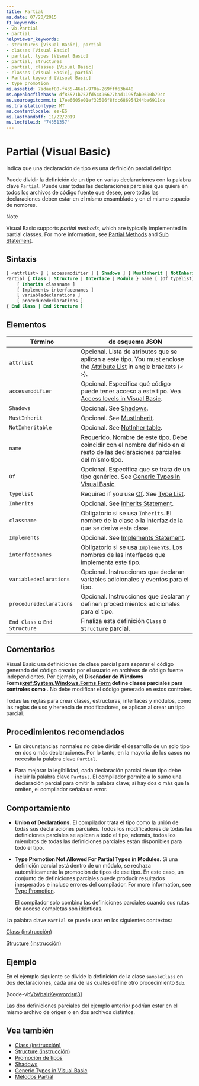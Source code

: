 ```yaml
---
title: Partial
ms.date: 07/20/2015
f1_keywords:
- vb.Partial
- partial
helpviewer_keywords:
- structures [Visual Basic], partial
- classes [Visual Basic]
- partial, types [Visual Basic]
- partial, structures
- partial, classes [Visual Basic]
- classes [Visual Basic], partial
- Partial keyword [Visual Basic]
- type promotion
ms.assetid: 7adaef80-f435-46e1-970a-269fff63b448
ms.openlocfilehash: df85571b757fd54496677bad1195fab9690b79cc
ms.sourcegitcommit: 17ee6605e01ef32506f8fdc686954244ba6911de
ms.translationtype: MT
ms.contentlocale: es-ES
ms.lasthandoff: 11/22/2019
ms.locfileid: "74351357"
---
```

# <a name="partial-visual-basic"></a>Partial (Visual Basic)
Indica que una declaración de tipo es una definición parcial del tipo.  
  
 Puede dividir la definición de un tipo en varias declaraciones con la palabra clave `Partial`. Puede usar todas las declaraciones parciales que quiera en todos los archivos de código fuente que desee, pero todas las declaraciones deben estar en el mismo ensamblado y en el mismo espacio de nombres.  
  
> [!NOTE]
> Visual Basic supports *partial methods*, which are typically implemented in partial classes. For more information, see [Partial Methods](../../../visual-basic/programming-guide/language-features/procedures/partial-methods.md) and [Sub Statement](../../../visual-basic/language-reference/statements/sub-statement.md).  
  
## <a name="syntax"></a>Sintaxis  
  
```vb  
[ <attrlist> ] [ accessmodifier ] [ Shadows ] [ MustInherit | NotInheritable ] _  
Partial { Class | Structure | Interface | Module } name [ (Of typelist) ]  
    [ Inherits classname ]  
    [ Implements interfacenames ]  
    [ variabledeclarations ]  
    [ proceduredeclarations ]  
{ End Class | End Structure }  
```  
  
## <a name="parts"></a>Elementos  
  
|Término|de esquema JSON|  
|---|---|  
|`attrlist`|Opcional. Lista de atributos que se aplican a este tipo. You must enclose the [Attribute List](../../../visual-basic/language-reference/statements/attribute-list.md) in angle brackets (`< >`).|  
|`accessmodifier`|Opcional. Especifica qué código puede tener acceso a este tipo. Vea [Access levels in Visual Basic](../../../visual-basic/programming-guide/language-features/declared-elements/access-levels.md).|  
|`Shadows`|Opcional. See [Shadows](../../../visual-basic/language-reference/modifiers/shadows.md).|  
|`MustInherit`|Opcional. See [MustInherit](../../../visual-basic/language-reference/modifiers/mustinherit.md).|  
|`NotInheritable`|Opcional. See [NotInheritable](../../../visual-basic/language-reference/modifiers/notinheritable.md).|  
|`name`|Requerido. Nombre de este tipo. Debe coincidir con el nombre definido en el resto de las declaraciones parciales del mismo tipo.|  
|`Of`|Opcional. Especifica que se trata de un tipo genérico. See [Generic Types in Visual Basic](../../../visual-basic/programming-guide/language-features/data-types/generic-types.md).|  
|`typelist`|Required if you use [Of](../../../visual-basic/language-reference/statements/of-clause.md). See [Type List](../../../visual-basic/language-reference/statements/type-list.md).|  
|`Inherits`|Opcional. See [Inherits Statement](../../../visual-basic/language-reference/statements/inherits-statement.md).|  
|`classname`|Obligatorio si se usa `Inherits`. El nombre de la clase o la interfaz de la que se deriva esta clase.|  
|`Implements`|Opcional. See [Implements Statement](../../../visual-basic/language-reference/statements/implements-statement.md).|  
|`interfacenames`|Obligatorio si se usa `Implements`. Los nombres de las interfaces que implementa este tipo.|  
|`variabledeclarations`|Opcional. Instrucciones que declaran variables adicionales y eventos para el tipo.|  
|`proceduredeclarations`|Opcional. Instrucciones que declaran y definen procedimientos adicionales para el tipo.|  
|`End Class` o `End Structure`|Finaliza esta definición `Class` o `Structure` parcial.|  
  
## <a name="remarks"></a>Comentarios  
 Visual Basic usa definiciones de clase parcial para separar el código generado del código creado por el usuario en archivos de código fuente independientes. Por ejemplo, el **Diseñador de Windows Forms<xref:System.Windows.Forms.Form> define clases parciales para controles como** . No debe modificar el código generado en estos controles.  
  
 Todas las reglas para crear clases, estructuras, interfaces y módulos, como las reglas de uso y herencia de modificadores, se aplican al crear un tipo parcial.  
  
## <a name="best-practices"></a>Procedimientos recomendados  
  
- En circunstancias normales no debe dividir el desarrollo de un solo tipo en dos o más declaraciones. Por lo tanto, en la mayoría de los casos no necesita la palabra clave `Partial`.  
  
- Para mejorar la legibilidad, cada declaración parcial de un tipo debe incluir la palabra clave `Partial`. El compilador permite a lo sumo una declaración parcial para omitir la palabra clave; si hay dos o más que la omiten, el compilador señala un error.  
  
## <a name="behavior"></a>Comportamiento  
  
- **Union of Declarations.** El compilador trata el tipo como la unión de todas sus declaraciones parciales. Todos los modificadores de todas las definiciones parciales se aplican a todo el tipo; además, todos los miembros de todas las definiciones parciales están disponibles para todo el tipo.  
  
- **Type Promotion Not Allowed For Partial Types in Modules.** Si una definición parcial está dentro de un módulo, se rechaza automáticamente la promoción de tipos de ese tipo. En este caso, un conjunto de definiciones parciales puede producir resultados inesperados e incluso errores del compilador. For more information, see [Type Promotion](../../../visual-basic/programming-guide/language-features/declared-elements/type-promotion.md).  
  
     El compilador solo combina las definiciones parciales cuando sus rutas de acceso completas son idénticas.  
  
 La palabra clave `Partial` se puede usar en los siguientes contextos:  
  
 [Class (instrucción)](../../../visual-basic/language-reference/statements/class-statement.md)  
  
 [Structure (instrucción)](../../../visual-basic/language-reference/statements/structure-statement.md)  
  
## <a name="example"></a>Ejemplo  
 En el ejemplo siguiente se divide la definición de la clase `sampleClass` en dos declaraciones, cada una de las cuales define otro procedimiento `Sub`.  
  
 [!code-vb[VbVbalrKeywords#3](~/samples/snippets/visualbasic/VS_Snippets_VBCSharp/VbVbalrKeywords/VB/Class1.vb#3)]  
  
 Las dos definiciones parciales del ejemplo anterior podrían estar en el mismo archivo de origen o en dos archivos distintos.  
  
## <a name="see-also"></a>Vea también

- [Class (instrucción)](../../../visual-basic/language-reference/statements/class-statement.md)
- [Structure (instrucción)](../../../visual-basic/language-reference/statements/structure-statement.md)
- [Promoción de tipos](../../../visual-basic/programming-guide/language-features/declared-elements/type-promotion.md)
- [Shadows](../../../visual-basic/language-reference/modifiers/shadows.md)
- [Generic Types in Visual Basic](../../../visual-basic/programming-guide/language-features/data-types/generic-types.md)
- [Métodos Partial](../../../visual-basic/programming-guide/language-features/procedures/partial-methods.md)

